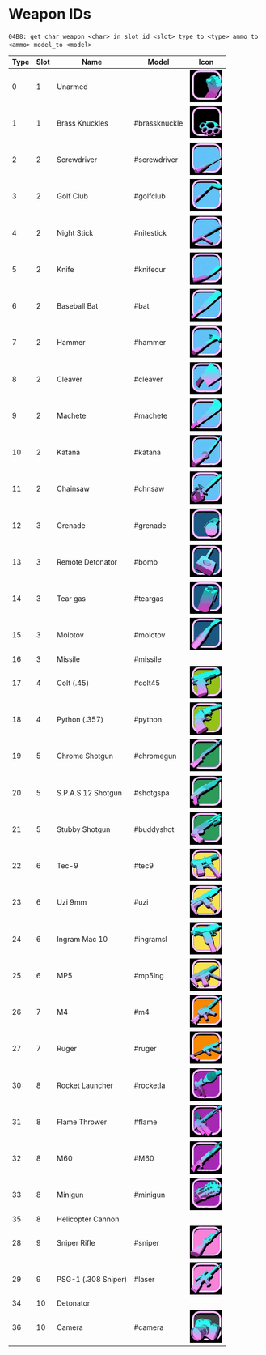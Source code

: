 # Weapon IDs

```
04B8: get_char_weapon <char> in_slot_id <slot> type_to <type> ammo_to <ammo> model_to <model> 
```

| Type | Slot | Name                | Model         | Icon                                                                               |
| ---- | ---- | ------------------- | ------------- | ---------------------------------------------------------------------------------- |
| 0    | 1    | Unarmed             |               | <img src="../../.gitbook/assets/fist.gif" alt="" data-size="original">             |
| 1    | 1    | Brass Knuckles      | #brassknuckle | <img src="../../.gitbook/assets/brassknuckle (1).gif" alt="" data-size="original"> |
| 2    | 2    | Screwdriver         | #screwdriver  | <img src="../../.gitbook/assets/screwdriver.gif" alt="" data-size="original">      |
| 3    | 2    | Golf Club           | #golfclub     | <img src="../../.gitbook/assets/golfclub.gif" alt="" data-size="original">         |
| 4    | 2    | Night Stick         | #nitestick    | <img src="../../.gitbook/assets/nitestick.gif" alt="" data-size="original">        |
| 5    | 2    | Knife               | #knifecur     | <img src="../../.gitbook/assets/knifecur.gif" alt="" data-size="original">         |
| 6    | 2    | Baseball Bat        | #bat          | <img src="../../.gitbook/assets/bat (1).gif" alt="" data-size="original">          |
| 7    | 2    | Hammer              | #hammer       | <img src="../../.gitbook/assets/hammer.gif" alt="" data-size="original">           |
| 8    | 2    | Cleaver             | #cleaver      | <img src="../../.gitbook/assets/cleaver.gif" alt="" data-size="original">          |
| 9    | 2    | Machete             | #machete      | <img src="../../.gitbook/assets/machete.gif" alt="" data-size="original">          |
| 10   | 2    | Katana              | #katana       | <img src="../../.gitbook/assets/katana.gif" alt="" data-size="original">           |
| 11   | 2    | Chainsaw            | #chnsaw       | <img src="../../.gitbook/assets/chnsaw.gif" alt="" data-size="original">           |
| 12   | 3    | Grenade             | #grenade      | <img src="../../.gitbook/assets/grenade.gif" alt="" data-size="original">          |
| 13   | 3    | Remote Detonator    | #bomb         | <img src="../../.gitbook/assets/bomb.gif" alt="" data-size="original">             |
| 14   | 3    | Tear gas            | #teargas      | <img src="../../.gitbook/assets/teargas.gif" alt="" data-size="original">          |
| 15   | 3    | Molotov             | #molotov      | <img src="../../.gitbook/assets/molotov.gif" alt="" data-size="original">          |
| 16   | 3    | Missile             | #missile      |                                                                                    |
| 17   | 4    | Colt (.45)          | #colt45       | <img src="../../.gitbook/assets/colt45 (1).gif" alt="" data-size="original">       |
| 18   | 4    | Python (.357)       | #python       | <img src="../../.gitbook/assets/python.gif" alt="" data-size="original">           |
| 19   | 5    | Chrome Shotgun      | #chromegun    | <img src="../../.gitbook/assets/chromegun.gif" alt="" data-size="original">        |
| 20   | 5    | S.P.A.S 12 Shotgun  | #shotgspa     | <img src="../../.gitbook/assets/shotgspa (1).gif" alt="" data-size="original">     |
| 21   | 5    | Stubby Shotgun      | #buddyshot    | <img src="../../.gitbook/assets/buddyshot.gif" alt="" data-size="original">        |
| 22   | 6    | Tec-9               | #tec9         | <img src="../../.gitbook/assets/tec9 (1).gif" alt="" data-size="original">         |
| 23   | 6    | Uzi 9mm             | #uzi          | <img src="../../.gitbook/assets/uzi.gif" alt="" data-size="original">              |
| 24   | 6    | Ingram Mac 10       | #ingramsl     | <img src="../../.gitbook/assets/ingramsl.gif" alt="" data-size="original">         |
| 25   | 6    | MP5                 | #mp5lng       | <img src="../../.gitbook/assets/mp5lng.gif" alt="" data-size="original">           |
| 26   | 7    | M4                  | #m4           | <img src="../../.gitbook/assets/m4.gif" alt="" data-size="original">               |
| 27   | 7    | Ruger               | #ruger        | <img src="../../.gitbook/assets/ruger.gif" alt="" data-size="original">            |
| 30   | 8    | Rocket Launcher     | #rocketla     | <img src="../../.gitbook/assets/rocketla.gif" alt="" data-size="original">         |
| 31   | 8    | Flame Thrower       | #flame        | <img src="../../.gitbook/assets/flame.gif" alt="" data-size="original">            |
| 32   | 8    | M60                 | #M60          | <img src="../../.gitbook/assets/m60.gif" alt="" data-size="original">              |
| 33   | 8    | Minigun             | #minigun      | <img src="../../.gitbook/assets/minigun (1).gif" alt="" data-size="original">      |
| 35   | 8    | Helicopter Cannon   |               |                                                                                    |
| 28   | 9    | Sniper Rifle        | #sniper       | <img src="../../.gitbook/assets/sniper.gif" alt="" data-size="original">           |
| 29   | 9    | PSG-1 (.308 Sniper) | #laser        | <img src="../../.gitbook/assets/laser.gif" alt="" data-size="original">            |
| 34   | 10   | Detonator           |               |                                                                                    |
| 36   | 10   | Camera              | #camera       | <img src="../../.gitbook/assets/camera.gif" alt="" data-size="original">           |
